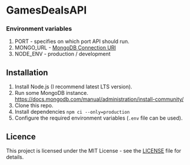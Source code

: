 # GamesDealsAPI



### Environment variables
  1. PORT - specifies on which port API should run.
  2. MONGO_URL - [MongoDB Connection URI](https://docs.mongodb.com/manual/reference/connection-string/)
  3. NODE_ENV - production / development 

## Installation

1. Install Node.js (I recommend latest LTS version).
2. Run some MongoDB instance. https://docs.mongodb.com/manual/administration/install-community/ 
3. Clone this repo.
4. Install dependencies `npm ci --only=production`
5. Configure the required environment variables (`.env` file can be used).

## Licence 

This project is licensed under the MIT License - see the [LICENSE](LICENSE) file for details.